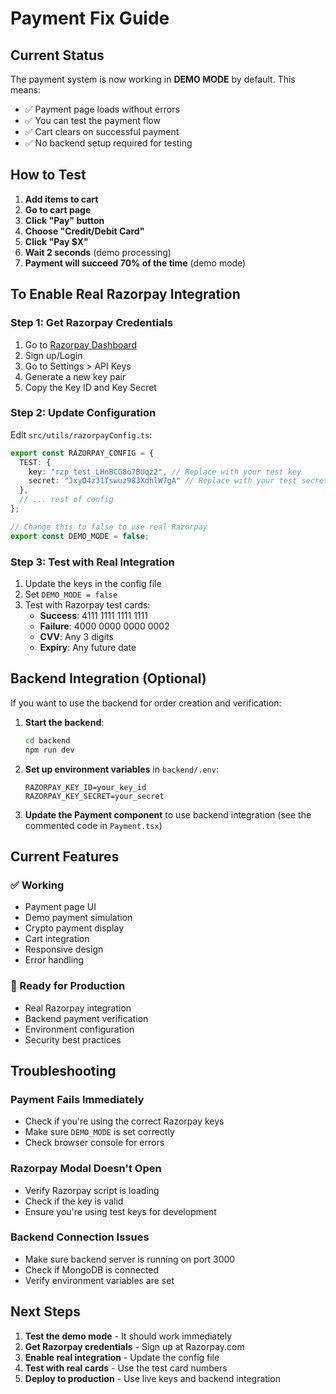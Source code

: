 # Payment Fix Guide

## Current Status
The payment system is now working in **DEMO MODE** by default. This means:
- ✅ Payment page loads without errors
- ✅ You can test the payment flow
- ✅ Cart clears on successful payment
- ✅ No backend setup required for testing

## How to Test

1. **Add items to cart**
2. **Go to cart page**
3. **Click "Pay" button**
4. **Choose "Credit/Debit Card"**
5. **Click "Pay $X"**
6. **Wait 2 seconds** (demo processing)
7. **Payment will succeed 70% of the time** (demo mode)

## To Enable Real Razorpay Integration

### Step 1: Get Razorpay Credentials
1. Go to [Razorpay Dashboard](https://dashboard.razorpay.com/)
2. Sign up/Login
3. Go to Settings > API Keys
4. Generate a new key pair
5. Copy the Key ID and Key Secret

### Step 2: Update Configuration
Edit `src/utils/razorpayConfig.ts`:

```typescript
export const RAZORPAY_CONFIG = {
  TEST: {
    key: "rzp_test_LHnBCG8o7BUqz2", // Replace with your test key
    secret: "JxyO4z31Tswuz983XdhlW7gA" // Replace with your test secret
  },
  // ... rest of config
};

// Change this to false to use real Razorpay
export const DEMO_MODE = false;
```

### Step 3: Test with Real Integration
1. Update the keys in the config file
2. Set `DEMO_MODE = false`
3. Test with Razorpay test cards:
   - **Success**: 4111 1111 1111 1111
   - **Failure**: 4000 0000 0000 0002
   - **CVV**: Any 3 digits
   - **Expiry**: Any future date

## Backend Integration (Optional)

If you want to use the backend for order creation and verification:

1. **Start the backend**:
   ```bash
   cd backend
   npm run dev
   ```

2. **Set up environment variables** in `backend/.env`:
   ```env
   RAZORPAY_KEY_ID=your_key_id
   RAZORPAY_KEY_SECRET=your_secret
   ```

3. **Update the Payment component** to use backend integration (see the commented code in `Payment.tsx`)

## Current Features

### ✅ Working
- Payment page UI
- Demo payment simulation
- Crypto payment display
- Cart integration
- Responsive design
- Error handling

### 🔄 Ready for Production
- Real Razorpay integration
- Backend payment verification
- Environment configuration
- Security best practices

## Troubleshooting

### Payment Fails Immediately
- Check if you're using the correct Razorpay keys
- Make sure `DEMO_MODE` is set correctly
- Check browser console for errors

### Razorpay Modal Doesn't Open
- Verify Razorpay script is loading
- Check if the key is valid
- Ensure you're using test keys for development

### Backend Connection Issues
- Make sure backend server is running on port 3000
- Check if MongoDB is connected
- Verify environment variables are set

## Next Steps

1. **Test the demo mode** - It should work immediately
2. **Get Razorpay credentials** - Sign up at Razorpay.com
3. **Enable real integration** - Update the config file
4. **Test with real cards** - Use the test card numbers
5. **Deploy to production** - Use live keys and backend integration 